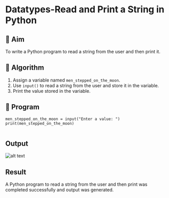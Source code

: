 # Datatypes-Read and Print a String in Python

## 🎯 Aim
To write a Python program to read a string from the user and then print it.

## 🧠 Algorithm
1. Assign a variable named `men_stepped_on_the_moon`.
2. Use `input()` to read a string from the user and store it in the variable.
3. Print the value stored in the variable.

## 🧾 Program
```
men_stepped_on_the_moon = input("Enter a value: ")
print(men_stepped_on_the_moon)


```

## Output

![alt text](../output5.png)
## Result
A Python program to read a string from the user and then print was completed successfully and output was generated.